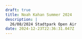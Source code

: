 ```yaml
---
draft: true
title: Noah Kahan Summer 2024
description: |
  26/08/2024 Stadtpark Open Air
date: 2024-12-23T22:36:31.047Z
---
```


